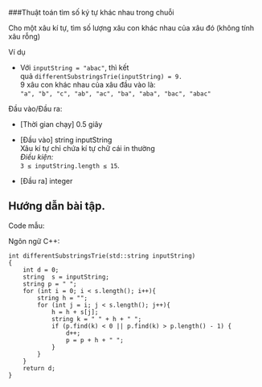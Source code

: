 ###Thuật toán tìm số ký tự khác nhau trong chuỗi

Cho một xâu kí tự, tìm số lượng xâu con khác nhau của xâu đó (không tính xâu rỗng)

Ví dụ

-   Với `inputString = "abac"`, thì kết quả `differentSubstringsTrie(inputString) = 9.`\
    9 xâu con khác nhau của xâu đầu vào là:\
    `"a", "b", "c", "ab", "ac", "ba", "aba", "bac", "abac"`

Đầu vào/Đầu ra:

-   [Thời gian chạy] 0.5 giây

-   [Đầu vào] string inputString\
    Xâu kí tự chỉ chứa kí tự chữ cái in thường\
    *Điều kiện:*\
    `3 ≤ inputString.length ≤ 15`.

-   [Đầu ra] integer

Hướng dẫn bài tập.
------------------

Code mẫu:

Ngôn ngữ C++:

```
int differentSubstringsTrie(std::string inputString)
{
    int d = 0;
    string  s = inputString;
    string p = " ";
    for (int i = 0; i < s.length(); i++){
        string h = "";
        for (int j = i; j < s.length(); j++){
            h = h + s[j];
            string k = " " + h + " ";
            if (p.find(k) < 0 || p.find(k) > p.length() - 1) {
                d++;
                p = p + h + " ";
            }
        }
    }
    return d;
}
```